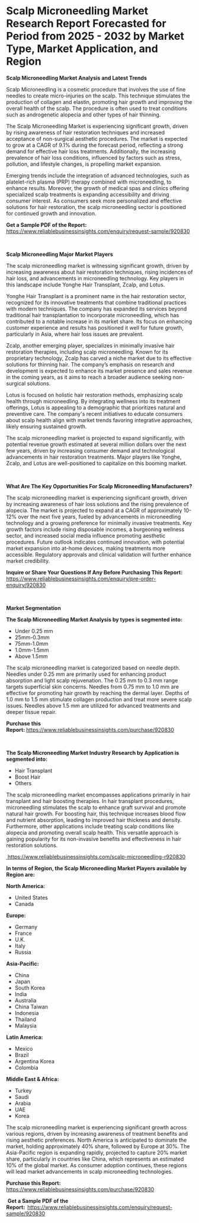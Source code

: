<p><h1>Scalp Microneedling Market Research Report Forecasted for Period from 2025 -  2032 by Market Type, Market Application, and Region</h1></p><p><strong>Scalp Microneedling Market Analysis and Latest Trends</strong></p>
<p><p>Scalp Microneedling is a cosmetic procedure that involves the use of fine needles to create micro-injuries on the scalp. This technique stimulates the production of collagen and elastin, promoting hair growth and improving the overall health of the scalp. The procedure is often used to treat conditions such as androgenetic alopecia and other types of hair thinning.</p><p>The Scalp Microneedling Market is experiencing significant growth, driven by rising awareness of hair restoration techniques and increased acceptance of non-surgical aesthetic procedures. The market is expected to grow at a CAGR of 9.1% during the forecast period, reflecting a strong demand for effective hair loss treatments. Additionally, the increasing prevalence of hair loss conditions, influenced by factors such as stress, pollution, and lifestyle changes, is propelling market expansion.</p><p>Emerging trends include the integration of advanced technologies, such as platelet-rich plasma (PRP) therapy combined with microneedling, to enhance results. Moreover, the growth of medical spas and clinics offering specialized scalp treatments is expanding accessibility and driving consumer interest. As consumers seek more personalized and effective solutions for hair restoration, the scalp microneedling sector is positioned for continued growth and innovation.</p></p>
<p><strong>Get a Sample PDF of the Report:&nbsp;</strong> <a href="https://www.reliablebusinessinsights.com/enquiry/request-sample/920830?utm_campaign=2238&utm_medium=2&utm_source=Github&utm_content=ia&utm_term=18042025&utm_id=scalp-microneedling">https://www.reliablebusinessinsights.com/enquiry/request-sample/920830</a></p>
<p>&nbsp;</p>
<p><strong>Scalp Microneedling Major Market Players</strong></p>
<p><p>The scalp microneedling market is witnessing significant growth, driven by increasing awareness about hair restoration techniques, rising incidences of hair loss, and advancements in microneedling technology. Key players in this landscape include Yonghe Hair Transplant, Zcalp, and Lotus.</p><p>Yonghe Hair Transplant is a prominent name in the hair restoration sector, recognized for its innovative treatments that combine traditional practices with modern techniques. The company has expanded its services beyond traditional hair transplantation to incorporate microneedling, which has contributed to a notable increase in its market share. Its focus on enhancing customer experience and results has positioned it well for future growth, particularly in Asia, where hair loss issues are prevalent.</p><p>Zcalp, another emerging player, specializes in minimally invasive hair restoration therapies, including scalp microneedling. Known for its proprietary technology, Zcalp has carved a niche market due to its effective solutions for thinning hair. The company’s emphasis on research and development is expected to enhance its market presence and sales revenue in the coming years, as it aims to reach a broader audience seeking non-surgical solutions.</p><p>Lotus is focused on holistic hair restoration methods, emphasizing scalp health through microneedling. By integrating wellness into its treatment offerings, Lotus is appealing to a demographic that prioritizes natural and preventive care. The company's recent initiatives to educate consumers about scalp health align with market trends favoring integrative approaches, likely ensuring sustained growth.</p><p>The scalp microneedling market is projected to expand significantly, with potential revenue growth estimated at several million dollars over the next few years, driven by increasing consumer demand and technological advancements in hair restoration treatments. Major players like Yonghe, Zcalp, and Lotus are well-positioned to capitalize on this booming market.</p></p>
<p>&nbsp;</p>
<p><strong>What Are The Key Opportunities For Scalp Microneedling Manufacturers?</strong></p>
<p><p>The scalp microneedling market is experiencing significant growth, driven by increasing awareness of hair loss solutions and the rising prevalence of alopecia. The market is projected to expand at a CAGR of approximately 10-12% over the next five years, fueled by advancements in microneedling technology and a growing preference for minimally invasive treatments. Key growth factors include rising disposable incomes, a burgeoning wellness sector, and increased social media influence promoting aesthetic procedures. Future outlook indicates continued innovation, with potential market expansion into at-home devices, making treatments more accessible. Regulatory approvals and clinical validation will further enhance market credibility.</p></p>
<p><strong>Inquire or Share Your Questions If Any Before Purchasing This Report:</strong> <a href="https://www.reliablebusinessinsights.com/enquiry/pre-order-enquiry/920830?utm_campaign=2238&utm_medium=2&utm_source=Github&utm_content=ia&utm_term=18042025&utm_id=scalp-microneedling">https://www.reliablebusinessinsights.com/enquiry/pre-order-enquiry/920830</a></p>
<p>&nbsp;</p>
<p><strong>Market Segmentation</strong></p>
<p><strong>The Scalp Microneedling Market Analysis by types is segmented into:</strong></p>
<p><ul><li>Under 0.25 mm</li><li>25mm-0.3mm</li><li>75mm-1.0mm</li><li>1.0mm-1.5mm</li><li>Above 1.5mm</li></ul></p>
<p><p>The scalp microneedling market is categorized based on needle depth. Needles under 0.25 mm are primarily used for enhancing product absorption and light scalp rejuvenation. The 0.25 mm to 0.3 mm range targets superficial skin concerns. Needles from 0.75 mm to 1.0 mm are effective for promoting hair growth by reaching the dermal layer. Depths of 1.0 mm to 1.5 mm stimulate collagen production and treat more severe scalp issues. Needles above 1.5 mm are utilized for advanced treatments and deeper tissue repair.</p></p>
<p><strong>Purchase this Report:&nbsp;</strong><a href="https://www.reliablebusinessinsights.com/purchase/920830?utm_campaign=2238&utm_medium=2&utm_source=Github&utm_content=ia&utm_term=18042025&utm_id=scalp-microneedling">https://www.reliablebusinessinsights.com/purchase/920830</a></p>
<p>&nbsp;</p>
<p><strong>The Scalp Microneedling Market Industry Research by Application is segmented into:</strong></p>
<p><ul><li>Hair Transplant</li><li>Boost Hair</li><li>Others</li></ul></p>
<p><p>The scalp microneedling market encompasses applications primarily in hair transplant and hair boosting therapies. In hair transplant procedures, microneedling stimulates the scalp to enhance graft survival and promote natural hair growth. For boosting hair, this technique increases blood flow and nutrient absorption, leading to improved hair thickness and density. Furthermore, other applications include treating scalp conditions like alopecia and promoting overall scalp health. This versatile approach is gaining popularity for its non-invasive benefits and effectiveness in hair restoration solutions.</p></p>
<p><a href="https://www.reliablebusinessinsights.com/scalp-microneedling-r920830?utm_campaign=2238&utm_medium=2&utm_source=Github&utm_content=ia&utm_term=18042025&utm_id=scalp-microneedling">&nbsp;https://www.reliablebusinessinsights.com/scalp-microneedling-r920830</a></p>
<p><strong>In terms of Region, the Scalp Microneedling Market Players available by Region are:</strong></p>
<p>
    <p> <strong> North America: </strong>
        <ul>
            <li>United States</li>
            <li>Canada</li>
        </ul>
        </p> 
    <p> <strong> Europe: </strong>
        <ul>
            <li>Germany</li>
            <li>France</li>
            <li>U.K.</li>
            <li>Italy</li>
            <li>Russia</li>
        </ul>
        </p> 
    <p> <strong> Asia-Pacific: </strong>
        <ul>
            <li>China</li>
            <li>Japan</li>
            <li>South Korea</li>
            <li>India</li>
            <li>Australia</li>
            <li>China Taiwan</li>
            <li>Indonesia</li>
            <li>Thailand</li>
            <li>Malaysia</li>
        </ul>
        </p> 
    <p> <strong> Latin America: </strong>
        <ul>
            <li>Mexico</li>
            <li>Brazil</li>
            <li>Argentina Korea</li>
            <li>Colombia</li>
        </ul>
        </p> 
    <p> <strong> Middle East & Africa: </strong>
        <ul>
            <li>Turkey</li>
            <li>Saudi</li>
            <li>Arabia</li>
            <li>UAE</li>
            <li>Korea</li>
        </ul>
    </p>
    </p>
<p><p>The scalp microneedling market is experiencing significant growth across various regions, driven by increasing awareness of treatment benefits and rising aesthetic preferences. North America is anticipated to dominate the market, holding approximately 40% share, followed by Europe at 30%. The Asia-Pacific region is expanding rapidly, projected to capture 20% market share, particularly in countries like China, which represents an estimated 10% of the global market. As consumer adoption continues, these regions will lead market advancements in scalp microneedling technologies.</p></p>
<p><strong>Purchase this Report: </strong><a href="https://www.reliablebusinessinsights.com/purchase/920830?utm_campaign=2238&utm_medium=2&utm_source=Github&utm_content=ia&utm_term=18042025&utm_id=scalp-microneedling">https://www.reliablebusinessinsights.com/purchase/920830</a></p>
<p>&nbsp;<strong>Get a Sample PDF of the Report:&nbsp;&nbsp;</strong><a href="https://www.reliablebusinessinsights.com/enquiry/request-sample/920830?utm_campaign=2238&utm_medium=2&utm_source=Github&utm_content=ia&utm_term=18042025&utm_id=scalp-microneedling">https://www.reliablebusinessinsights.com/enquiry/request-sample/920830</a></p>
<p><strong></strong></p>
<p><p></p><p></p><p></p></p>